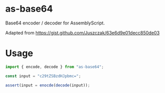 # as-base64
Base64 encoder / decoder for AssemblyScript.

Adapted from https://gist.github.com/Juszczak/63e6d9e01decc850de03


# Usage

```ts
import { encode, decode } from "as-base64";

const input = "c29tZSBzdHJpbmc=";

assert(input = enocde(decode(input));
```
